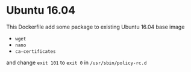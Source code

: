 # Ubuntu 16.04

This Dockerfile add some package to existing Ubuntu 16.04 base image
- `wget`
- `nano`
- `ca-certificates`

and change `exit 101` to `exit 0` in `/usr/sbin/policy-rc.d`

